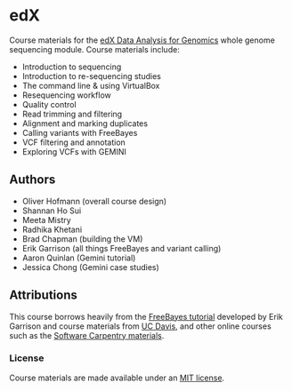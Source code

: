 # edX

Course materials for the [edX Data Analysis for Genomics](https://courses.edx.org/courses/HarvardX/PH525x/1T2014/info) whole genome sequencing module. Course materials include:

* Introduction to sequencing
* Introduction to re-sequencing studies
* The command line & using VirtualBox
* Resequencing workflow
* Quality control
* Read trimming and filtering
* Alignment and marking duplicates
* Calling variants with FreeBayes
* VCF filtering and annotation
* Exploring VCFs with GEMINI

## Authors

* Oliver Hofmann (overall course design)
* Shannan Ho Sui
* Meeta Mistry
* Radhika Khetani
* Brad Chapman (building the VM)
* Erik Garrison (all things FreeBayes and variant calling)
* Aaron Quinlan (Gemini tutorial)
* Jessica Chong (Gemini case studies)

## Attributions

This course borrows heavily from the [FreeBayes tutorial](http://clavius.bc.edu/~erik/CSHL-advanced-sequencing/freebayes-tutorial.html) developed by Erik Garrison and course materials from [UC Davis](http://training.bioinformatics.ucdavis.edu/), and other online courses such as the [Software Carpentry materials](http://software-carpentry.org/). 

### License

Course materials are made available under an [MIT license](http://opensource.org/licenses/MIT). 


